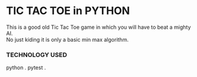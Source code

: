 # TIC TAC TOE in PYTHON

This is a good old Tic Tac Toe game in which you will have to beat a mighty AI.  
No just kiding it is only a basic min max algorithm.

### TECHNOLOGY USED
python . 
pytest . 
